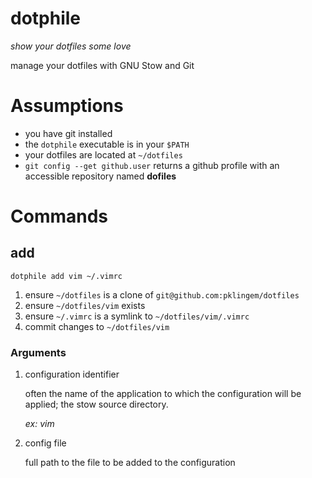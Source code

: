 dotphile
========

_show your dotfiles some love_

manage your dotfiles with GNU Stow and Git

# Assumptions

* you have git installed
* the `dotphile` executable is in your `$PATH`
* your dotfiles are located at `~/dotfiles`
* `git config --get github.user` returns a github profile with an accessible repository named __dofiles__

# Commands

## add

`dotphile add vim ~/.vimrc`

1.  ensure `~/dotfiles` is a clone of `git@github.com:pklingem/dotfiles`
2.  ensure `~/dotfiles/vim` exists
3.  ensure `~/.vimrc` is a symlink to `~/dotfiles/vim/.vimrc`
4.  commit changes to `~/dotfiles/vim`

### Arguments

1.  configuration identifier

    often the name of the application to which the configuration will be applied; the stow source directory.
    
    _ex: vim_

2.  config file

    full path to the file to be added to the configuration
